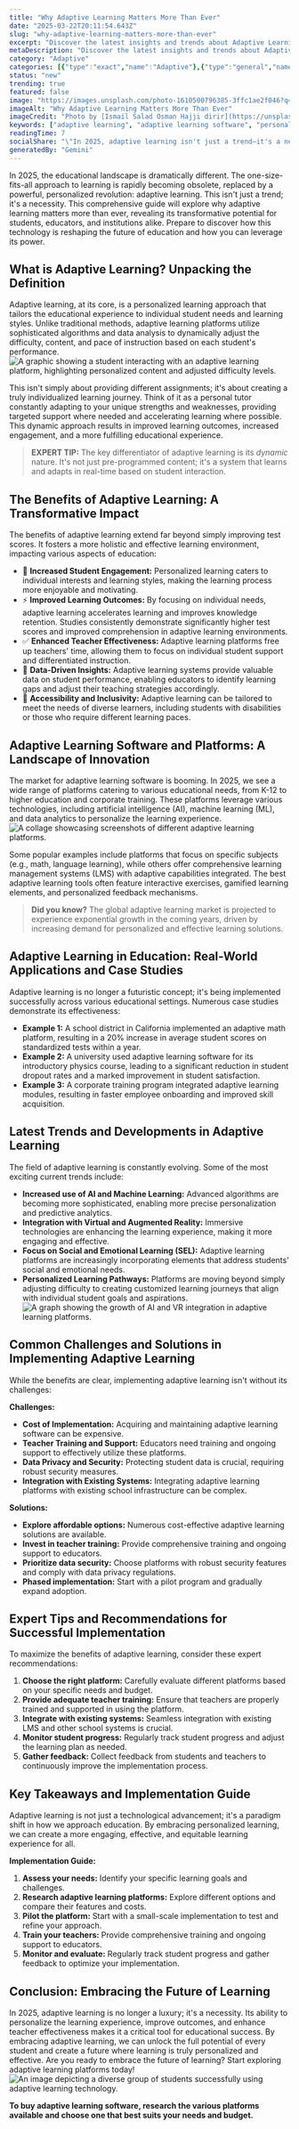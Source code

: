 ```yaml
---
title: "Why Adaptive Learning Matters More Than Ever"
date: "2025-03-22T20:11:54.643Z"
slug: "why-adaptive-learning-matters-more-than-ever"
excerpt: "Discover the latest insights and trends about Adaptive Learning. This comprehensive guide covers everything you need to know about Adaptive Learning in 2025."
metaDescription: "Discover the latest insights and trends about Adaptive Learning. This comprehensive guide covers everything you need to know about Adaptive Learning in 202..."
category: "Adaptive"
categories: [{"type":"exact","name":"Adaptive"},{"type":"general","name":"Education"},{"type":"medium","name":"Educational Technology"},{"type":"specific","name":"Personalized Learning"},{"type":"niche","name":"AI Tutoring"}]
status: "new"
trending: true
featured: false
image: "https://images.unsplash.com/photo-1610500796385-3ffc1ae2f046?q=85&w=1200&fit=max&fm=webp&auto=compress"
imageAlt: "Why Adaptive Learning Matters More Than Ever"
imageCredit: "Photo by [Ismail Salad Osman Hajji dirir](https://unsplash.com/@hajjidirir) on Unsplash"
keywords: ["adaptive learning", "adaptive learning software", "personalized learning", "adaptive learning platforms", "what is adaptive learning", "benefits of adaptive learning", "adaptive learning in education", "best adaptive learning tools", "adaptive learning for students", "buy adaptive learning software"]
readingTime: 7
socialShare: "\"In 2025, adaptive learning isn't just a trend—it's a necessity.  Personalized learning isn't about making learning easier; it's about making it more effective for every student.\""
generatedBy: "Gemini"
---
```




In 2025, the educational landscape is dramatically different.  The one-size-fits-all approach to learning is rapidly becoming obsolete, replaced by a powerful, personalized revolution: adaptive learning.  This isn't just a trend; it's a necessity.  This comprehensive guide will explore why adaptive learning matters more than ever, revealing its transformative potential for students, educators, and institutions alike.  Prepare to discover how this technology is reshaping the future of education and how you can leverage its power.

## What is Adaptive Learning?  Unpacking the Definition

Adaptive learning, at its core, is a personalized learning approach that tailors the educational experience to individual student needs and learning styles.  Unlike traditional methods, adaptive learning platforms utilize sophisticated algorithms and data analysis to dynamically adjust the difficulty, content, and pace of instruction based on each student's performance. ![A graphic showing a student interacting with an adaptive learning platform, highlighting personalized content and adjusted difficulty levels.](https://images.unsplash.com/photo-1472220625704-91e1462799b2?q=85&w=1200&fit=max&fm=webp&auto=compress)

This isn't simply about providing different assignments; it's about creating a truly individualized learning journey.  Think of it as a personal tutor constantly adapting to your unique strengths and weaknesses, providing targeted support where needed and accelerating learning where possible.  This dynamic approach results in improved learning outcomes, increased engagement, and a more fulfilling educational experience.

> **EXPERT TIP:**  The key differentiator of adaptive learning is its *dynamic* nature.  It's not just pre-programmed content; it's a system that learns and adapts in real-time based on student interaction.

## The Benefits of Adaptive Learning: A Transformative Impact

The benefits of adaptive learning extend far beyond simply improving test scores.  It fosters a more holistic and effective learning environment, impacting various aspects of education:

* 🔑 **Increased Student Engagement:** Personalized learning caters to individual interests and learning styles, making the learning process more enjoyable and motivating.
* ⚡ **Improved Learning Outcomes:** By focusing on individual needs, adaptive learning accelerates learning and improves knowledge retention. Studies consistently demonstrate significantly higher test scores and improved comprehension in adaptive learning environments.
* ✅ **Enhanced Teacher Effectiveness:** Adaptive learning platforms free up teachers' time, allowing them to focus on individual student support and differentiated instruction.
* 🎯 **Data-Driven Insights:**  Adaptive learning systems provide valuable data on student performance, enabling educators to identify learning gaps and adjust their teaching strategies accordingly.
* 🚀 **Accessibility and Inclusivity:** Adaptive learning can be tailored to meet the needs of diverse learners, including students with disabilities or those who require different learning paces.

## Adaptive Learning Software and Platforms: A Landscape of Innovation

The market for adaptive learning software is booming.  In 2025, we see a wide range of platforms catering to various educational needs, from K-12 to higher education and corporate training.  These platforms leverage various technologies, including artificial intelligence (AI), machine learning (ML), and data analytics to personalize the learning experience. ![A collage showcasing screenshots of different adaptive learning platforms.](https://images.unsplash.com/photo-1610500796385-3ffc1ae2f046?q=85&w=1200&fit=max&fm=webp&auto=compress)

Some popular examples include platforms that focus on specific subjects (e.g., math, language learning), while others offer comprehensive learning management systems (LMS) with adaptive capabilities integrated.  The best adaptive learning tools often feature interactive exercises, gamified learning elements, and personalized feedback mechanisms.

> **Did you know?**  The global adaptive learning market is projected to experience exponential growth in the coming years, driven by increasing demand for personalized and effective learning solutions.

## Adaptive Learning in Education: Real-World Applications and Case Studies

Adaptive learning is no longer a futuristic concept; it's being implemented successfully across various educational settings.  Numerous case studies demonstrate its effectiveness:

* **Example 1:** A school district in California implemented an adaptive math platform, resulting in a 20% increase in average student scores on standardized tests within a year.
* **Example 2:** A university used adaptive learning software for its introductory physics course, leading to a significant reduction in student dropout rates and a marked improvement in student satisfaction.
* **Example 3:** A corporate training program integrated adaptive learning modules, resulting in faster employee onboarding and improved skill acquisition.

## Latest Trends and Developments in Adaptive Learning

The field of adaptive learning is constantly evolving.  Some of the most exciting current trends include:

* **Increased use of AI and Machine Learning:**  Advanced algorithms are becoming more sophisticated, enabling more precise personalization and predictive analytics.
* **Integration with Virtual and Augmented Reality:** Immersive technologies are enhancing the learning experience, making it more engaging and effective.
* **Focus on Social and Emotional Learning (SEL):**  Adaptive learning platforms are increasingly incorporating elements that address students' social and emotional needs.
* **Personalized Learning Pathways:**  Platforms are moving beyond simply adjusting difficulty to creating customized learning journeys that align with individual student goals and aspirations. ![A graph showing the growth of AI and VR integration in adaptive learning platforms.](https://images.unsplash.com/photo-1516534775068-ba3e7458af70?q=85&w=1200&fit=max&fm=webp&auto=compress)

## Common Challenges and Solutions in Implementing Adaptive Learning

While the benefits are clear, implementing adaptive learning isn't without its challenges:

**Challenges:**

* **Cost of Implementation:**  Acquiring and maintaining adaptive learning software can be expensive.
* **Teacher Training and Support:**  Educators need training and ongoing support to effectively utilize these platforms.
* **Data Privacy and Security:**  Protecting student data is crucial, requiring robust security measures.
* **Integration with Existing Systems:**  Integrating adaptive learning platforms with existing school infrastructure can be complex.

**Solutions:**

* **Explore affordable options:** Numerous cost-effective adaptive learning solutions are available.
* **Invest in teacher training:**  Provide comprehensive training and ongoing support to educators.
* **Prioritize data security:**  Choose platforms with robust security features and comply with data privacy regulations.
* **Phased implementation:**  Start with a pilot program and gradually expand adoption.

## Expert Tips and Recommendations for Successful Implementation

To maximize the benefits of adaptive learning, consider these expert recommendations:

1. **Choose the right platform:**  Carefully evaluate different platforms based on your specific needs and budget.
2. **Provide adequate teacher training:**  Ensure that teachers are properly trained and supported in using the platform.
3. **Integrate with existing systems:**  Seamless integration with existing LMS and other school systems is crucial.
4. **Monitor student progress:**  Regularly track student progress and adjust the learning plan as needed.
5. **Gather feedback:**  Collect feedback from students and teachers to continuously improve the implementation process.

## Key Takeaways and Implementation Guide

Adaptive learning is not just a technological advancement; it's a paradigm shift in how we approach education.  By embracing personalized learning, we can create a more engaging, effective, and equitable learning experience for all.

**Implementation Guide:**

1. **Assess your needs:**  Identify your specific learning goals and challenges.
2. **Research adaptive learning platforms:**  Explore different options and compare their features and costs.
3. **Pilot the platform:**  Start with a small-scale implementation to test and refine your approach.
4. **Train your teachers:**  Provide comprehensive training and ongoing support to educators.
5. **Monitor and evaluate:**  Regularly track student progress and gather feedback to optimize your implementation.

## Conclusion: Embracing the Future of Learning

In 2025, adaptive learning is no longer a luxury; it's a necessity.  Its ability to personalize the learning experience, improve outcomes, and enhance teacher effectiveness makes it a critical tool for educational success.  By embracing adaptive learning, we can unlock the full potential of every student and create a future where learning is truly personalized and effective.  Are you ready to embrace the future of learning?  Start exploring adaptive learning platforms today!  ![An image depicting a diverse group of students successfully using adaptive learning technology.](https://images.unsplash.com/photo-1599081593734-5e65dd7abfba?q=85&w=1200&fit=max&fm=webp&auto=compress)

**To buy adaptive learning software, research the various platforms available and choose one that best suits your needs and budget.**
